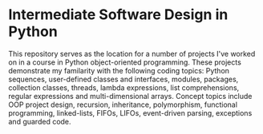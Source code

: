 # Intermediate Software Design in Python
This repository serves as the location for a number of projects I've worked on in a course in Python object-oriented programming. These projects demonstrate my familarity with the following coding topics: Python sequences, user-defined classes and interfaces, modules, packages, collection classes, threads, lambda expressions, list comprehensions, regular expressions and multi-dimensional arrays. Concept topics include OOP project design, recursion, inheritance, polymorphism, functional programming, linked-lists, FIFOs, LIFOs, event-driven parsing, exceptions and guarded code.
